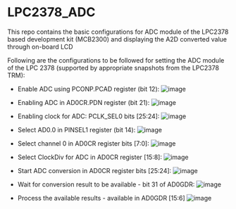 # LPC2378_ADC
This repo contains the basic configurations for ADC module of the LPC2378 based development kit (MCB2300) and displaying the A2D converted value through on-board LCD

Following are the configurations to be followed for setting the ADC module of the LPC 2378 (supported by appropriate snapshots from the LPC2378 TRM):
- Enable ADC using PCONP.PCAD register (bit 12):
![image](https://github.com/anr2311/LPC2378_ADC/assets/72514473/740760c1-78ea-4cd0-ad59-31b7d4ea876c)

- Enabling ADC in AD0CR.PDN register (bit 21):
![image](https://github.com/anr2311/LPC2378_ADC/assets/72514473/6f6ea4b3-e4f0-4918-ab91-da05576ca02a)

- Enabling clock for ADC: PCLK_SEL0 bits [25:24]:
![image](https://github.com/anr2311/LPC2378_ADC/assets/72514473/f25738c8-72c3-40fb-ba2b-2682367f88fb)

- Select AD0.0 in PINSEL1 register (bit 14):
![image](https://github.com/anr2311/LPC2378_ADC/assets/72514473/be8aba19-6403-4b44-be15-37a2818f47cc)

- Select channel 0 in AD0CR register bits [7:0]:
![image](https://github.com/anr2311/LPC2378_ADC/assets/72514473/01022e61-8bd0-47aa-ac7d-8ce1989ad764)

- Select ClockDiv for ADC in AD0CR register [15:8]:
![image](https://github.com/anr2311/LPC2378_ADC/assets/72514473/3aceaaea-fb1d-450c-b6ef-eb05d76a9a63)

- Start ADC conversion in AD0CR register bits [25:24]:
![image](https://github.com/anr2311/LPC2378_ADC/assets/72514473/bccfc200-bb6f-4804-acaa-f386d1ee4839)

- Wait for conversion result to be available - bit 31 of AD0GDR:
![image](https://github.com/anr2311/LPC2378_ADC/assets/72514473/fc467650-76e4-4216-ae36-a4ebc7f0b146)

- Process the available results - available in AD0GDR [15:6]
![image](https://github.com/anr2311/LPC2378_ADC/assets/72514473/3bf06257-0ad2-41b8-bcef-dcd4ad8a7b17)
